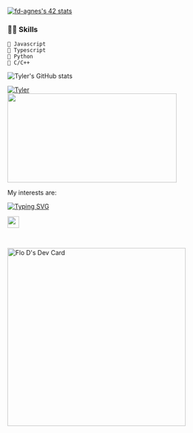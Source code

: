 [![fd-agnes's 42 stats](https://badge42.vercel.app/api/v2/cl48k6af0000609m96gdo9tb2/stats?cursusId=21&coalitionId=124)](https://github.com/JaeSeoKim/badge42)

### 👨‍💻 Skills
    💬 Javascript
    💬 Typescript 
    💬 Python
    💬 C/C++ 

![Tyler's GitHub stats](https://github-readme-stats.vercel.app/api?username=tylerdurden230&show_icons=true&theme=transparent)

<div style="display: flex; flex-direction: column; justify-content: center: aling-items: center">
<a href="https://www.codewars.com/users/TylerDurden230"><img src="https://www.codewars.com/users/TylerDurden230/badges/large" alt="Tyler"/></a>
</div>

<a href="https://github.com/TylerDurden230?tab=repositories">
    <img src="https://github-readme-stats.vercel.app/api/top-langs/?username=TylerDurden230&layout=compact&theme=tokyonight" width="380" height="200">
</a>

<!---
TylerDurden230/TylerDurden230 is a ✨ special ✨ repository because its `README.md` (this file) appears on your GitHub profile.
You can click the Preview link to take a look at your changes.
--->

My interests are: 

[![Typing SVG](https://readme-typing-svg.herokuapp.com?font=Sherif&size=40&pause=500&color=305042&center=true&vCenter=true&width=1000&height=100&lines=Everything_About_Frontend;DevOps;Python)](https://git.io/typing-svg)

 

<!-- Social icons section -->
<p align="left">
 <a href="https://www.linkedin.com/in/flaviodagnese/" alt="LinkedIn"><img width="26px" src="https://i.imgur.com/VgmUYaC.png"/></a>
</p>   &#8287;&#8287;&#8287;&#8287;&#8287;


<a href="https://app.daily.dev/tylerdurden230"><img src="https://api.daily.dev/devcards/b45b61fbaa7c4e969579273c460956fa.png?r=vgh" width="400" alt="Flo D's Dev Card"/></a>
 



